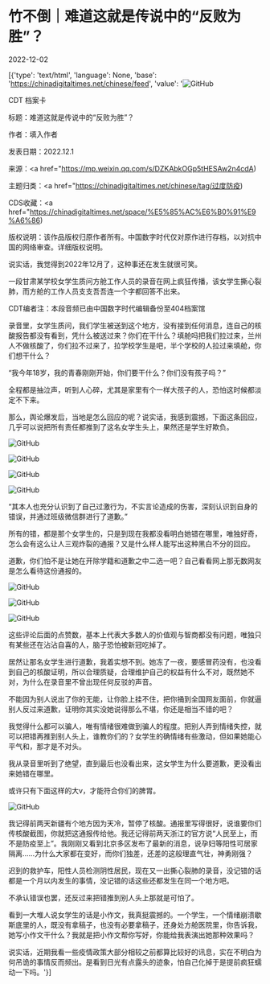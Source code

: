 # 竹不倒｜难道这就是传说中的“反败为胜”？

2022-12-02

[{'type': 'text/html', 'language': None, 'base': 'https://chinadigitaltimes.net/chinese/feed', 'value': '![GitHub](https://chinadigitaltimes.net/chinese/files/2022/12/24738e55.jpeg)

CDT 档案卡

标题：难道这就是传说中的“反败为胜”？

作者：填入作者

发表日期：2022.12.1

来源：<a href="https://mp.weixin.qq.com/s/DZKAbkOGp5tHESAw2n4cdA)

主题归类：<a href="https://chinadigitaltimes.net/chinese/tag/过度防疫)

CDS收藏：<a href="https://chinadigitaltimes.net/space/%E5%85%AC%E6%B0%91%E9%A6%86)

版权说明：该作品版权归原作者所有。中国数字时代仅对原作进行存档，以对抗中国的网络审查。详细版权说明。





说实话，我觉得到2022年12月了，这种事还在发生就很可笑。

一段甘肃某学校女学生质问方舱工作人员的录音在网上疯狂传播，该女学生撕心裂肺，而方舱的工作人员支支吾吾连一个字都回答不出来。













CDT编者注：本段音频已由中国数字时代编辑备份至404档案馆

录音里，女学生质问，我们学生被送到这个地方，没有接到任何消息，连自己的核酸报告都没有看到，凭什么被送过来？你们在干什么？填舱吗把我们拉过来，兰州人不做核酸了，你们拉不过来了，拉学校学生是吧，半个学校的人拉过来填舱，你们想干什么？

“我今年18岁，我的青春刚刚开始，你们要干什么？你们没有孩子吗？”

全程都是抽泣声，听到人心碎，尤其是家里有个一样大孩子的人，恐怕这时候都淡定不下来。

那么，舆论爆发后，当地是怎么回应的呢？说实话，我感到震撼，下面这条回应，几乎可以说把所有责任都推到了这名女学生头上，果然还是学生好欺负。

![GitHub](https://chinadigitaltimes.net/chinese/files/2022/12/post-690491-638a808339ae2.png)

![GitHub](https://chinadigitaltimes.net/chinese/files/2022/12/post-690491-638a80834b9e7.png)

![GitHub](https://chinadigitaltimes.net/chinese/files/2022/12/post-690491-638a80836321b.png)

![GitHub](https://chinadigitaltimes.net/chinese/files/2022/12/post-690491-638a808378aae.png)

“其本人也充分认识到了自己过激行为，不实言论造成的伤害，深刻认识到自身的错误，并通过班级微信群进行了道歉。”

所有的错，都是那个女学生的，只是到现在我都没看明白她错在哪里，唯独好奇，怎么会有这么让人三观炸裂的通报？又是什么样人能写出这种黑白不分的回应。

道歉，你们怕不是让她在开除学籍和道歉之中二选一吧？自己看看网上那无数网友是怎么看待这份通报的。

![GitHub](https://chinadigitaltimes.net/chinese/files/2022/12/post-690491-638a80838a2a5.png)

![GitHub](https://chinadigitaltimes.net/chinese/files/2022/12/post-690491-638a80839795a.png)

![GitHub](https://chinadigitaltimes.net/chinese/files/2022/12/post-690491-638a8083a8463.png)

这些评论后面的点赞数，基本上代表大多数人的价值观与智商都没有问题，唯独只有某些还在沾沾自喜的人，脑子恐怕被新冠吃掉了。

居然让那名女学生进行道歉，我着实想不到。她冻了一夜，要感冒药没有，也没看到自己的核酸证明，所以合理质疑，合理维护自己的权益有什么不对，既然她不对，为什么在录音里不曾出现任何反驳的声音。

不能因为别人说出了你的无能，让你脸上挂不住，把你捅到全国网友面前，你就逼别人反过来道歉，证明你其实没她说得那么不堪，你还是相当不错的吧？

我觉得什么都可以骗人，唯有情绪很难做到骗人的程度。把别人弄到情绪失控，就可以把错再推到别人头上，谁教你们的？女学生的确情绪有些激动，但如果她能心平气和，那才是不对头。

我从录音里听到了绝望，直到最后也没看出来，这女学生为什么要道歉，更没看出来她错在哪里。

或许只有下面这样的大v，才能符合你们的脾胃。

![GitHub](https://chinadigitaltimes.net/chinese/files/2022/12/post-690491-638a8083b761d.png)

我记得前两天新疆有个地方因为天冷，暂停了核酸。通报里写得很好，说谁要你们传核酸截图，你就把这通报传给他。我还记得前两天浙江的官方说“人民至上，而不是防疫至上”。我刚刚又看到北京多区发布了最新的消息，说孕妇等阳性可居家隔离……为什么大家都在变好，而你们独差，还差的这般理直气壮，神勇刚强？

迟到的救护车，阳性人员检测阴性居民，现在又一出撕心裂肺的录音，没记错的话都是一个月以内发生的事情，没记错的话这些还都发生在同一个地方吧。

不承认错误也罢，还反过来把错推到别人头上那就是可怕了。

看到一大堆人说女学生的话是小作文，我真挺震撼的。一个学生，一个情绪崩溃歇斯底里的人，既没有拿稿子，也没有必要拿稿子，还身处方舱医院里，你告诉我，她写小作文干什么？我就是把小作文帮你写好，你能给我表演出她那种效果吗？

说实话，近期我看一些疫情政策大部分相较之前都算比较好的讯息，实在不明白为何吊诡的事情反而频出。是看到日光有点露头的迹象，怕自己化掉于是提前疯狂蠕动一下吗。'}]